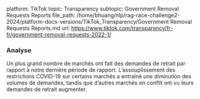 platform: TikTok
topic: Transparency
subtopic: Government Removal Requests Reports
file_path: /home/bhuang/nlp/rag-race-challenge2-2024/platform-docs-versions/TikTok_Transparency/Government Removal Requests Reports.md
url: https://www.tiktok.com/transparency/fr-fr/government-removal-requests-2022-1/

### **Analyse**

Un plus grand nombre de marchés ont fait des demandes de retrait par rapport à notre dernière période de rapport. L’assouplissement des restrictions COVID-19 sur certains marchés a entraîné une diminution des volumes de demandes, tandis que d’autres marchés en conflit ont vu leurs demandes de retrait augmenter.